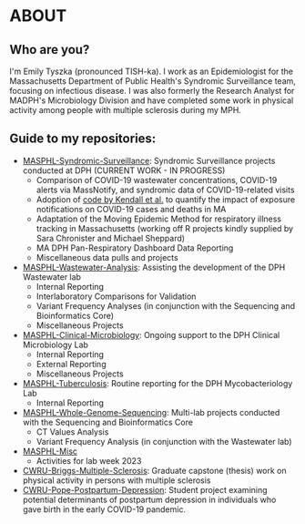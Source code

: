 # ABOUT

## Who are you?
I'm Emily Tyszka (pronounced TISH-ka). I work as an Epidemiologist for the Massachusetts Department of Public Health's Syndromic Surveillance team, focusing on infectious disease. I was also formerly the Research Analyst for MADPH's Microbiology Division and have completed some work in physical activity among people with multiple sclerosis during my MPH.  
   
## Guide to my repositories:
-  [MASPHL-Syndromic-Surveillance](https://github.com/emilytyszka/MASPHL-Syndromic-Surveillance): Syndromic Surveillance projects conducted at DPH (CURRENT WORK - IN PROGRESS)
    - Comparison of COVID-19 wastewater concentrations, COVID-19 alerts via MassNotify, and syndromic data of COVID-19-related visits
    - Adoption of [code by Kendall et al.](https://github.com/MichelleKendall/epi_impacts_NHS_COVID-19_app_first_year) to quantify the impact of exposure notifications on COVID-19 cases and deaths in MA
    - Adaptation of the Moving Epidemic Method for respiratory illness tracking in Massachusetts (working off R projects kindly supplied by Sara Chronister and Michael Sheppard)
    - MA DPH Pan-Respiratory Dashboard Data Reporting
    - Miscellaneous data pulls and projects
-  [MASPHL-Wastewater-Analysis](https://github.com/emilytyszka/MASPHL-Wastewater-Analysis): Assisting the development of the DPH Wastewater lab
    - Internal Reporting
    - Interlaboratory Comparisons for Validation
    - Variant Frequency Analyses (in conjunction with the Sequencing and Bioinformatics Core)
    - Miscellaneous Projects
-  [MASPHL-Clinical-Microbiology](https://github.com/emilytyszka/MASPHL-Clinical-Microbiology): Ongoing support to the DPH Clinical Microbiology Lab
    - Internal Reporting
    - External Reporting 
    - Miscellaneous Projects
-  [MASPHL-Tuberculosis](https://github.com/emilytyszka/MASPHL-Tuberculosis): Routine reporting for the DPH Mycobacteriology Lab
    - Internal Reporting
-  [MASPHL-Whole-Genome-Sequencing](https://github.com/emilytyszka/MASPHL-Whole-Genome-Sequencing): Multi-lab projects conducted with the Sequencing and Bioinformatics Core
    - CT Values Analysis
    - Variant Frequency Analysis (in conjunction with the Wastewater lab)
-  [MASPHL-Misc](https://github.com/emilytyszka/MASPHL-Misc)
    - Activities for lab week 2023
-  [CWRU-Briggs-Multiple-Sclerosis](https://github.com/emilytyszka/CWRU-Briggs-Multiple-Sclerosis): Graduate capstone (thesis) work on physical activity in persons with multiple sclerosis
-  [CWRU-Pope-Postpartum-Depression](https://github.com/emilytyszka/CWRU-Pope-Postpartum-Depression): Student project examining potential determinants of postpartum depression in individuals who gave birth in the early COVID-19 pandemic.

